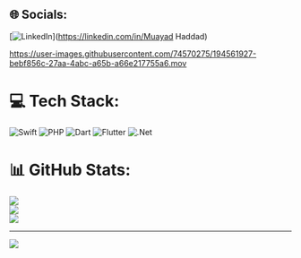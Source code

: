 
## 🌐 Socials:
[![LinkedIn](https://img.shields.io/badge/LinkedIn-%230077B5.svg?logo=linkedin&logoColor=white)](https://linkedin.com/in/Muayad Haddad) 

https://user-images.githubusercontent.com/74570275/194561927-bebf856c-27aa-4abc-a65b-a66e217755a6.mov

# 💻 Tech Stack:
![Swift](https://img.shields.io/badge/swift-F54A2A?style=for-the-badge&logo=swift&logoColor=white) ![PHP](https://img.shields.io/badge/php-%23777BB4.svg?style=for-the-badge&logo=php&logoColor=white) ![Dart](https://img.shields.io/badge/dart-%230175C2.svg?style=for-the-badge&logo=dart&logoColor=white) ![Flutter](https://img.shields.io/badge/Flutter-%2302569B.svg?style=for-the-badge&logo=Flutter&logoColor=white) ![.Net](https://img.shields.io/badge/.NET-5C2D91?style=for-the-badge&logo=.net&logoColor=white)
# 📊 GitHub Stats:
![](https://github-readme-stats.vercel.app/api?username=muayadhaddad59&theme=dark&hide_border=false&include_all_commits=false&count_private=false)<br/>
![](https://github-readme-streak-stats.herokuapp.com/?user=muayadhaddad59&theme=dark&hide_border=false)<br/>
![](https://github-readme-stats.vercel.app/api/top-langs/?username=muayadhaddad59&theme=dark&hide_border=false&include_all_commits=false&count_private=false&layout=compact)

---
[![](https://visitcount.itsvg.in/api?id=muayadhaddad59&icon=0&color=0)](https://visitcount.itsvg.in)
